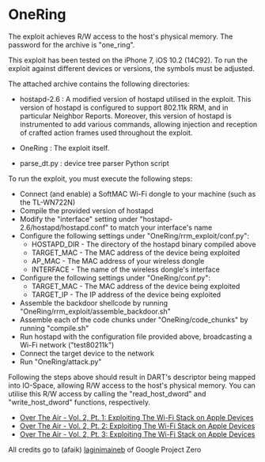 # OneRing
The exploit achieves R/W access to the host's physical memory. The password for the archive is "one_ring".

This exploit has been tested on the iPhone 7, iOS 10.2 (14C92). To run the exploit against different devices or versions, the symbols must be adjusted.

The attached archive contains the following directories: <br>
  - hostapd-2.6 : A modified version of hostapd utilised in the exploit. This version of hostapd is configured to
                 support 802.11k RRM, and in particular Neighbor Reports. Moreover, this version of hostapd is
                 instrumented to add various commands, allowing injection and reception of crafted action frames
                 used throughout the exploit.
  - OneRing :     The exploit itself.

  - parse_dt.py : device tree parser Python script
  
To run the exploit, you must execute the following steps:
  - Connect (and enable) a SoftMAC Wi-Fi dongle to your machine (such as the TL-WN722N)
  - Compile the provided version of hostapd
  - Modify the "interface" setting under "hostapd-2.6/hostapd/hostapd.conf" to match your interface's name
  - Configure the following settings under "OneRing/rrm_exploit/conf.py":
    - HOSTAPD_DIR - The directory of the hostapd binary compiled above
    - TARGET_MAC  - The MAC address of the device being exploited
    - AP_MAC      - The MAC address of your wireless dongle
    - INTERFACE   - The name of the wireless dongle's interface
  - Configure the following settings under "OneRing/conf.py":
    - TARGET_MAC  - The MAC address of the device being exploited
    - TARGET_IP   - The IP address of the device being exploited
  - Assemble the backdoor shellcode by running "OneRing/rrm_exploit/assemble_backdoor.sh"
  - Assemble each of the code chunks under "OneRing/code_chunks" by running "compile.sh"
  - Run hostapd with the configuration file provided above, broadcasting a Wi-Fi network ("test80211k")
  - Connect the target device to the network
  - Run "OneRing/attack.py"

Following the steps above should result in DART's descriptor being mapped into IO-Space, allowing R/W access to the host's physical memory. You can utilise this R/W access by calling the "read_host_dword" and "write_host_dword" functions, respectively.


- [Over The Air - Vol. 2, Pt. 1: Exploiting The Wi-Fi Stack on Apple Devices](https://googleprojectzero.blogspot.fr/2017/09/over-air-vol-2-pt-1-exploiting-wi-fi.html?m=1) 
- [Over The Air - Vol. 2, Pt. 2: Exploiting The Wi-Fi Stack on Apple Devices](https://googleprojectzero.blogspot.fr/2017/10/over-air-vol-2-pt-2-exploiting-wi-fi.html?m=1) 
- [Over The Air - Vol. 2, Pt. 3: Exploiting The Wi-Fi Stack on Apple Devices](https://googleprojectzero.blogspot.fr/2017/10/over-air-vol-2-pt-3-exploiting-wi-fi.html?m=1)



All credits go to (afaik) [laginimaineb](https://twitter.com/laginimaineb) of Google Project Zero
